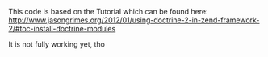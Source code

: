 This code is based on the Tutorial which can be found here:
http://www.jasongrimes.org/2012/01/using-doctrine-2-in-zend-framework-2/#toc-install-doctrine-modules

It is not fully working yet, tho

